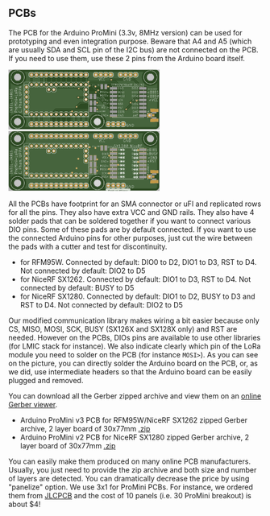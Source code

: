 PCBs
----

The PCB for the Arduino ProMini (3.3v, 8MHz version) can be used for prototyping and even integration purpose. Beware that A4 and A5 (which are usually SDA and SCL pin of the I2C bus) are not connected on the PCB. If you need to use them, use these 2 pins from the Arduino board itself.

<img src="https://github.com/CongducPham/PRIMA-Intel-IrriS/blob/main/images/ProMini-RFM95W-top.png" width="300">

<img src="https://github.com/CongducPham/PRIMA-Intel-IrriS/blob/main/images/ProMini-SX128X-top.png" width="300">

All the PCBs have footprint for an SMA connector or uFl and replicated rows for all the pins. They also have extra VCC and GND rails. They also have 4 solder pads that can be soldered together if you want to connect various DIO pins. Some of these pads are by default connected. If you want to use the connected Arduino pins for other purposes, just cut the wire between the pads with a cutter and test for discontinuity.

- for RFM95W. Connected by default: DIO0 to D2, DIO1 to D3, RST to D4. Not connected by default: DIO2 to D5
- for NiceRF SX1262. Connected by default: DIO1 to D3, RST to D4. Not connected by default: BUSY to D5
- for NiceRF SX1280. Connected by default: DIO1 to D2, BUSY to D3 and RST to D4. Not connected by default: DIO2 to D5 

Our modified communication library makes wiring a bit easier because only CS, MISO, MOSI, SCK, BUSY (SX126X and SX128X only) and RST are needed. However on the PCBs, DIOs pins are available to use other libraries (for LMIC stack for instance). We also indicate clearly which pin of the LoRa module you need to solder on the PCB (for instance `MOSI>`). As you can see on the picture, you can directly solder the Arduino board on the PCB, or, as we did, use intermediate headers so that the Arduino board can be easily plugged and removed.

You can download all the Gerber zipped archive and view them on an [online Gerber viewer](https://www.pcbgogo.com/GerberViewer.html).

- Arduino ProMini v3 PCB for RFM95W/NiceRF SX1262 zipped Gerber archive, 2 layer board of 30x77mm [.zip](https://github.com/CongducPham/PRIMA-Intel-IrriS/raw/main/PCBs/MySecondProMiniLoRaBreakout_2021-11-14.zip)
- Arduino ProMini v2 PCB for NiceRF SX1280 zipped Gerber archive, 2 layer board of 30x77mm [.zip](https://github.com/CongducPham/PRIMA-Intel-IrriS/raw/main/PCBs/MySecondProMiniLoRaBreakout_SX128X_2021-11-14.zip)

You can easily make them produced on many online PCB manufacturers. Usually, you just need to provide the zip archive and both size and number of layers are detected. You can dramatically decrease the price by using "panelize" option. We use 3x1 for ProMini PCBs. For instance, we ordered them from [JLCPCB](https://jlcpcb.com/) and the cost of 10 panels (i.e. 30 ProMini breakout) is about $4! 